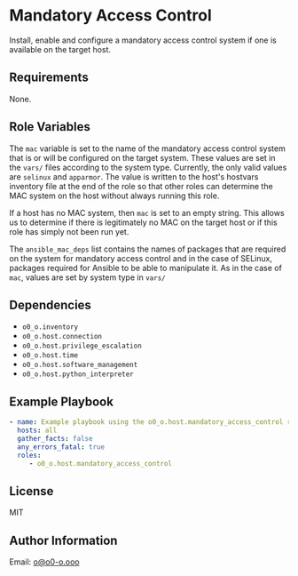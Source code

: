 # Mandatory Access Control

Install, enable and configure a mandatory access control system if one is available on the target host.

## Requirements

None.

## Role Variables

The `mac` variable is set to the name of the mandatory access control system that is or will be configured on the target system. These values are set in the `vars/` files according to the system type. Currently, the only valid values are `selinux` and `apparmor`. The value is written to the host's hostvars inventory file at the end of the role so that other roles can determine the MAC system on the host without always running this role.

If a host has no MAC system, then `mac` is set to an empty string. This allows us to determine if there is legitimately no MAC on the target host or if this role has simply not been run yet.

The `ansible_mac_deps` list contains the names of packages that are required on the system for mandatory access control and in the case of SELinux, packages required for Ansible to be able to manipulate it. As in the case of `mac`, values are set by system type in `vars/`

## Dependencies

- `o0_o.inventory`
- `o0_o.host.connection`
- `o0_o.host.privilege_escalation`
- `o0_o.host.time`
- `o0_o.host.software_management`
- `o0_o.host.python_interpreter`

## Example Playbook


```yaml
- name: Example playbook using the o0_o.host.mandatory_access_control role
  hosts: all
  gather_facts: false
  any_errors_fatal: true
  roles:
     - o0_o.host.mandatory_access_control
```

## License

MIT

## Author Information

Email: o@o0-o.ooo
